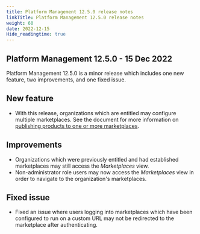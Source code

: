 ```yaml
---
title: Platform Management 12.5.0 release notes
linkTitle: Platform Management 12.5.0 release notes
weight: 60
date: 2022-12-15
Hide_readingtime: true
---
```


## Platform Management 12.5.0 - 15 Dec 2022

Platform Management 12.5.0 is a minor release which includes one new feature, two improvements, and one fixed issue.

## New feature

* With this release, organizations which are entitled may configure multiple marketplaces. See the document for more information on [publishing products to one or more marketplaces](https://docs.axway.com/bundle/amplify-central/page/docs/manage_marketplace/publish_to_marketplace/index.html).

## Improvements

* Organizations which were previously entitled and had established marketplaces may still access the *Marketplaces* view.
* Non-administrator role users may now access the *Marketplaces* view in order to navigate to the organization's marketplaces.

## Fixed issue

* Fixed an issue where users logging into marketplaces which have been configured to run on a custom URL may not be redirected to the marketplace after authenticating.
